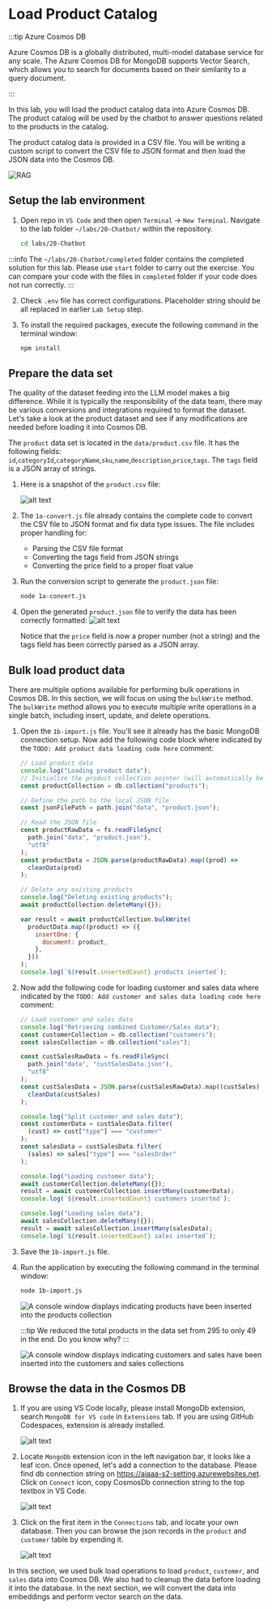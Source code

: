 # Load Product Catalog

:::tip Azure Cosmos DB

Azure Cosmos DB is a globally distributed, multi-model database service for any scale. The Azure Cosmos DB for MongoDB supports Vector Search, which allows you to search for documents based on their similarity to a query document.

:::

In this lab, you will load the product catalog data into Azure Cosmos DB. The product catalog will be used by the chatbot to answer questions related to the products in the catalog.

The product catalog data is provided in a CSV file. You will be writing a custom script to convert the CSV file to JSON format and then load the JSON data into the Cosmos DB.

![RAG](images/rag_design_data_ingestion.png)

## Setup the lab environment

1. Open repo in `VS Code` and then open `Terminal` -> `New Terminal`. Navigate to the lab folder `~/labs/20-Chatbot/` within the repository.

   ```bash
   cd labs/20-Chatbot
   ```

:::info
The `~/labs/20-Chatbot/completed` folder contains the completed solution for this lab. Please use `start` folder to carry out the exercise. You can compare your code with the files in `completed` folder if your code does not run correctly.
:::

2. Check `.env` file has correct configurations. Placeholder string should be all replaced in earlier `Lab Setup` step.

3. To install the required packages, execute the following command in the terminal window:

   ```bash
   npm install
   ```

## Prepare the data set

The quality of the dataset feeding into the LLM model makes a big difference. While it is typically the responsibility of the data team, there may be various conversions and integrations required to format the dataset. Let's take a look at the product dataset and see if any modifications are needed before loading it into Cosmos DB.

The `product` data set is located in the `data/product.csv` file. It has the following fields: `id`,`categoryId`,`categoryName`,`sku`,`name`,`description`,`price`,`tags`. The `tags` field is a JSON array of strings.

1. Here is a snapshot of the `product.csv` file:

   ![alt text](images/rag_load_data_image.png)

2. The `1a-convert.js` file already contains the complete code to convert the CSV file to JSON format and fix data type issues. The file includes proper handling for:
   - Parsing the CSV file format
   - Converting the tags field from JSON strings
   - Converting the price field to a proper float value

3. Run the conversion script to generate the `product.json` file:

   ```bash
   node 1a-convert.js
   ```

4. Open the generated `product.json` file to verify the data has been correctly formatted:
   ![alt text](images/rag_load_data_image-1.png)

   Notice that the `price` field is now a proper number (not a string) and the tags field has been correctly parsed as a JSON array.

## Bulk load product data

There are multiple options available for performing bulk operations in Cosmos DB. In this section, we will focus on using the `bulkWrite` method. The `bulkWrite` method allows you to execute multiple write operations in a single batch, including insert, update, and delete operations.

1. Open the `1b-import.js` file. You'll see it already has the basic MongoDB connection setup. Now add the following code block where indicated by the `TODO: Add product data loading code here` comment:

   ```javascript
   // Load product data
   console.log("Loading product data");
   // Initialize the product collection pointer (will automatically be created if it doesn't exist)
   const productCollection = db.collection("products");

   // Define the path to the local JSON file
   const jsonFilePath = path.join("data", "product.json");

   // Read the JSON file
   const productRawData = fs.readFileSync(
     path.join("data", "product.json"),
     "utf8"
   );
   const productData = JSON.parse(productRawData).map((prod) =>
     cleanData(prod)
   );

   // Delete any existing products
   console.log("Deleting existing products");
   await productCollection.deleteMany({});

   var result = await productCollection.bulkWrite(
     productData.map((product) => ({
       insertOne: {
         document: product,
       },
     }))
   );
   console.log(`${result.insertedCount} products inserted`);
   ```

2. Now add the following code for loading customer and sales data where indicated by the `TODO: Add customer and sales data loading code here` comment:

   ```javascript
   // Load customer and sales data
   console.log("Retrieving combined Customer/Sales data");
   const customerCollection = db.collection("customers");
   const salesCollection = db.collection("sales");

   const custSalesRawData = fs.readFileSync(
     path.join("data", "custSalesData.json"),
     "utf8"
   );
   const custSalesData = JSON.parse(custSalesRawData).map((custSales) =>
     cleanData(custSales)
   );

   console.log("Split customer and sales data");
   const customerData = custSalesData.filter(
     (cust) => cust["type"] === "customer"
   );
   const salesData = custSalesData.filter(
     (sales) => sales["type"] === "salesOrder"
   );
   
   console.log("Loading customer data");
   await customerCollection.deleteMany({});
   result = await customerCollection.insertMany(customerData);
   console.log(`${result.insertedCount} customers inserted`);
   
   console.log("Loading sales data");
   await salesCollection.deleteMany({});
   result = await salesCollection.insertMany(salesData);
   console.log(`${result.insertedCount} sales inserted`);
   ```

3. Save the `1b-import.js` file.

4. Run the application by executing the following command in the terminal window:

   ```bash
   node 1b-import.js
   ```

   ![A console window displays indicating products have been inserted into the products collection](images/rag_load_data_products_loaded.png "Products loaded")

   :::tip
   We reduced the total products in the data set from 295 to only 49 in the end. Do you know why?
   :::

   ![A console window displays indicating customers and sales have been inserted into the customers and sales collections](images/rag_load_data_customers_sales_loaded.png "Customers and sales loaded")

## Browse the data in the Cosmos DB

1. If you are using VS Code locally, please install MongoDb extension, search  `MongoDB for VS code` in `Extensions` tab. If you are using GitHub Codespaces, extension is already installed.

   ![alt text](images/rag_load_data_image-6.png)

2. Locate `MongoDb` extension icon in the left navigation bar, it looks like a leaf icon. Once opened, let's add a connection to the database. Please find db connection string on https://aiaaa-s2-setting.azurewebsites.net.  Click on `Connect` icon, copy CosmosDb connection string to the top textbox in VS Code. 

   ![alt text](images/rag_load_data_image-2.png)

3. Click on the first item in the `Connections` tab, and locate your own database. Then you can browse the json records in the `product` and `customer` table by expending it.

   ![alt text](images/rag_load_data_image-7.png)

In this section, we used bulk load operations to load `product`, `customer`, and `sales` data into Cosmos DB. We also had to cleanup the data before loading it into the database. In the next section, we will convert the data into embeddings and perform vector search on the data.
